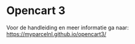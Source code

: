 # Opencart 3
Voor de handleiding en meer informatie ga naar: 
https://myparcelnl.github.io/opencart3/
